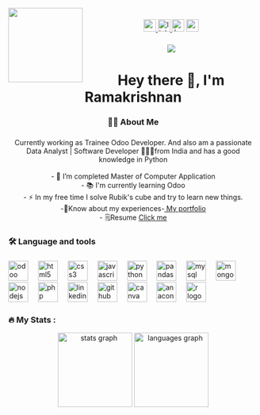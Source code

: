 <br clear="both">

<img align="left" height="150" src="https://media.tenor.com/jM0aoM8e-iEAAAAM/web-developer-mycrxn.gif"  />

###

<div align="center">
  <a href="https://contact.ramakrishnanm@gmail.com" target="_blank">
    <img src="https://img.shields.io/static/v1?message=Gmail&logo=gmail&label=&color=D14836&logoColor=white&labelColor=&style=for-the-badge" height="25" alt="gmail logo"  />
  </a>
  <a href="https://www.linkedin.com/in/ramakrishnan-m-123448279" target="_blank">
    <img src="https://img.shields.io/static/v1?message=LinkedIn&logo=linkedin&label=&color=0077B5&logoColor=white&labelColor=&style=for-the-badge" height="25" alt="linkedin logo"  />
  </a>
  <a href="https://www.hackerrank.com/profile/RamakrishnanMCA" target="_blank">
  <img src="https://img.shields.io/static/v1?message=HackerRank&logo=hackerrank&label=&color=2EC866&logoColor=white&labelColor=&style=for-the-badge" height="25" alt="hackerrank logo"  /></a>
  <a href="https://www.geeksforgeeks.org/user/ramakrishnanbscmca/" target="_blank">
    <img src="https://img.shields.io/badge/GeeksforGeeks-298D46?logo=geeksforgeeks&logoColor=white" height="25" alt="geeksforgeeks logo"  />
  </a>
</div>

###

<div align="center">
  <img src="https://visitor-badge.laobi.icu/badge?page_id=RamakrishnanMCA.RamakrishnanMCA&"  />
</div>


<h1 align="center">Hey there 👋, I'm Ramakrishnan</h1>

###

<h3 align="center">👩‍💻  About Me</h3>

###

<p align="center">Currently working as Trainee Odoo Developer. And also am a passionate Data Analyst | Software Developer 👨🏽‍💻from India and has a good knowledge in Python<br><br>- 🔭 I’m completed Master of Computer Application<br>- 📚 I'm currently learning Odoo<br>- ⚡ In my free time I solve Rubik's cube and try to learn new things. <br>-📝Know about my experiences-<a href="https://ramakrishnanmca.github.io/portfolio/"> My portfolio </a><br>- 🗒️Resume <a href="https://ramakrishnanmca.github.io/portfolio/assets/Ramakrishnan%20Resume.pdf"> Click me </a></p>

###

<h3 align="left">🛠 Language and tools</h3>

###

<div align="left">
  <img src="https://odoocdn.com/openerp_website/static/src/img/assets/png/odoo_logo.png" height="40" alt="odoo logo"  />
  <img width="12" />
  <img src="https://skillicons.dev/icons?i=html" height="40" alt="html5 logo"  />
  <img width="12" />
  <img src="https://skillicons.dev/icons?i=css" height="40" alt="css3 logo"  />
  <img width="12" />
  <img src="https://skillicons.dev/icons?i=js" height="40" alt="javascript logo"  />
  <img width="12" />
  <img src="https://skillicons.dev/icons?i=py" height="40" alt="python logo"  />
  <img width="12" />
  <img src="https://cdn.simpleicons.org/pandas/150458" height="40" alt="pandas logo"  />
  <img width="12" />
  <img src="https://skillicons.dev/icons?i=mysql" height="40" alt="mysql logo"  />
  <img width="12" />
  <img src="https://skillicons.dev/icons?i=mongodb" height="40" alt="mongodb logo"  />
  <img width="12" />
  <img src="https://skillicons.dev/icons?i=nodejs" height="40" alt="nodejs logo"  />
  <img width="12" />
  <img src="https://cdn.simpleicons.org/php/777BB4" height="40" alt="php logo"  />
  <img width="12" />
  <img src="https://skillicons.dev/icons?i=linkedin" height="40" alt="linkedin logo"  />
  <img width="12" />
  <img src="https://skillicons.dev/icons?i=github" height="40" alt="github logo"  />
  <img width="12" />
  <img src="https://cdn.simpleicons.org/canva/00C4CC" height="40" alt="canva logo"  />
  <img width="12" />
  <img src="https://cdn.jsdelivr.net/gh/devicons/devicon/icons/anaconda/anaconda-original.svg" height="40" alt="anaconda logo"  />
  <img width="12" />
<!--   <img src="https://cdn.simpleicons.org/visualstudiocode/007ACC" height="40" alt="vscode logo"  />
  <img width="12" /> -->
  <img src="https://skillicons.dev/icons?i=r" height="40" alt="r logo"  />
<!--   <img width="12" />
  <img src="https://cdn.simpleicons.org/kaggle/20BEFF" height="40" alt="kaggle logo"  /> -->
</div>

###

<h3 align="left">🔥   My Stats :</h3>

<div align="center">
<!--   <img src="https://streak-stats.demolab.com?user=RamakrishnanMCA&locale=en&mode=daily&theme=dark&hide_border=false&border_radius=5&order=3" height="220" alt="streak graph"  /> -->
   <img src="https://github-readme-stats.vercel.app/api?username=RamakrishnanMCA&hide_title=false&hide_rank=false&show_icons=true&include_all_commits=true&count_private=true&disable_animations=false&theme=dracula&locale=en&hide_border=false" height="150" alt="stats graph"  />
  <img src="https://github-readme-stats.vercel.app/api/top-langs?username=RamakrishnanMCA&locale=en&hide_title=false&layout=compact&card_width=320&langs_count=5&theme=dracula&hide_border=false" height="150" alt="languages graph"  />
</div>



